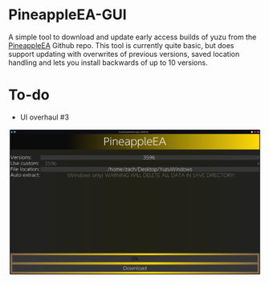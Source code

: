 # PineappleEA-GUI
A simple tool to download and update early access builds of yuzu from the [PineappleEA](https://github.com/pineappleEA/pineapple-src "PineappleEA") Github repo. This tool is currently quite basic, but does support updating with overwrites of previous versions, saved location handling and lets you install backwards of up to 10 versions.

# To-do
- UI overhaul #3

![](https://github.com/ZachAR3/PineappleEA-GUI/blob/main/Demo.png?raw=true)
